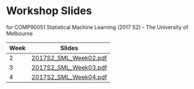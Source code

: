 # Workshop Slides
for COMP90051 Statistical Machine Learning (2017 S2) - The University of Melbourne

|Week |Slides |
|-----|-------|
|2|[2017S2_SML_Week02.pdf](https://github.com/yuan-li/comp90051-2017/raw/master/Workshop%20Slides/2017S2_SML_Week02.pdf)|
|3|[2017S2_SML_Week03.pdf](https://github.com/yuan-li/comp90051-2017/raw/master/Workshop%20Slides/2017S2_SML_Week03.pdf)|
|4|[2017S2_SML_Week04.pdf](https://github.com/yuan-li/comp90051-2017/raw/master/Workshop%20Slides/2017S2_SML_Week04.pdf)|
